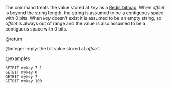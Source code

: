 The command treats the value stored at _key_ as a [Redis bitmap](/docs/data-types/bitmaps).
When _offset_ is beyond the string length, the string is assumed to be a contiguous space with 0 bits.
When _key_ doesn't exist it is assumed to be an empty string, so _offset_ is always out of range and the value is also assumed to be a contiguous space with 0 bits.

@return

@integer-reply: the bit value stored at _offset_.

@examples

```cli
SETBIT mykey 7 1
GETBIT mykey 0
GETBIT mykey 7
GETBIT mykey 100
```
